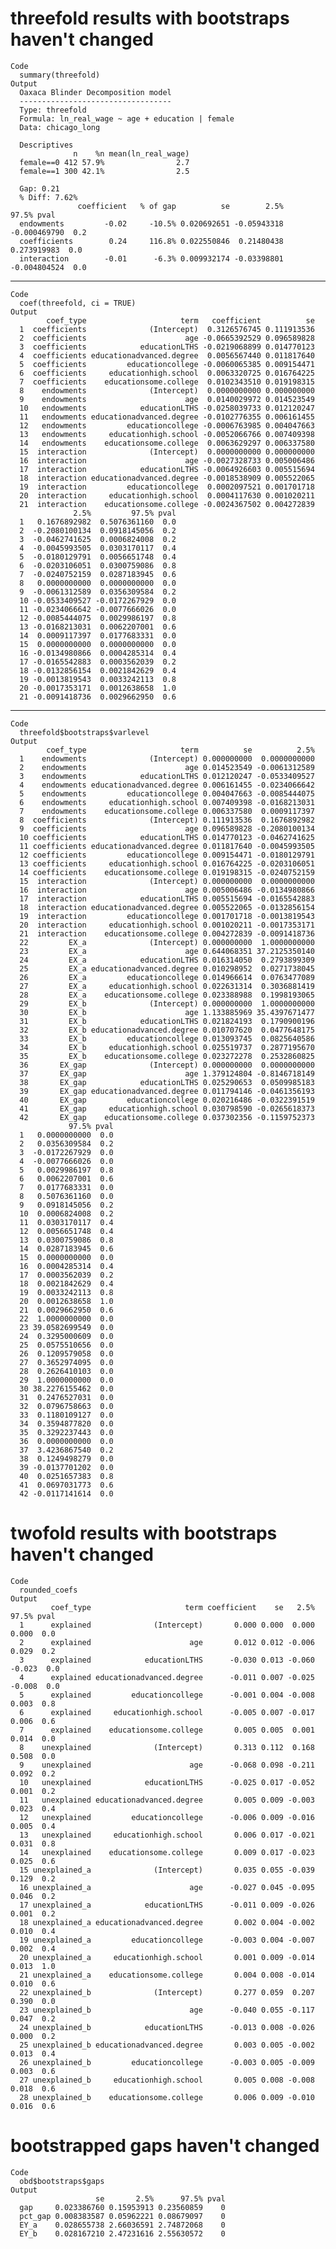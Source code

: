 # threefold results with bootstraps haven't changed

    Code
      summary(threefold)
    Output
      Oaxaca Blinder Decomposition model
      ----------------------------------
      Type: threefold
      Formula: ln_real_wage ~ age + education | female
      Data: chicago_long
      
      Descriptives
                  n    %n mean(ln_real_wage)
      female==0 412 57.9%                2.7
      female==1 300 42.1%                2.5
      
      Gap: 0.21
      % Diff: 7.62%
                   coefficient   % of gap          se        2.5%        97.5% pval
      endowments         -0.02     -10.5% 0.020692651 -0.05943318 -0.000469790  0.2
      coefficients        0.24     116.8% 0.022550846  0.21480438  0.273919983  0.0
      interaction        -0.01      -6.3% 0.009932174 -0.03398801 -0.004804524  0.0

---

    Code
      coef(threefold, ci = TRUE)
    Output
            coef_type                     term   coefficient          se
      1  coefficients              (Intercept)  0.3126576745 0.111913536
      2  coefficients                      age -0.0665392529 0.096589828
      3  coefficients            educationLTHS -0.0219068899 0.014770123
      4  coefficients educationadvanced.degree  0.0056567440 0.011817640
      5  coefficients         educationcollege -0.0060065385 0.009154471
      6  coefficients     educationhigh.school  0.0063320725 0.016764225
      7  coefficients    educationsome.college  0.0102343510 0.019198315
      8    endowments              (Intercept)  0.0000000000 0.000000000
      9    endowments                      age  0.0140029972 0.014523549
      10   endowments            educationLTHS -0.0258039733 0.012120247
      11   endowments educationadvanced.degree -0.0102776355 0.006161455
      12   endowments         educationcollege -0.0006763985 0.004047663
      13   endowments     educationhigh.school -0.0052066766 0.007409398
      14   endowments    educationsome.college  0.0063629297 0.006337580
      15  interaction              (Intercept)  0.0000000000 0.000000000
      16  interaction                      age -0.0027328733 0.005006486
      17  interaction            educationLTHS -0.0064926603 0.005515694
      18  interaction educationadvanced.degree -0.0018538909 0.005522065
      19  interaction         educationcollege  0.0002097521 0.001701718
      20  interaction     educationhigh.school  0.0004117630 0.001020211
      21  interaction    educationsome.college -0.0024367502 0.004272839
                  2.5%         97.5% pval
      1   0.1676892982  0.5076361160  0.0
      2  -0.2080100134  0.0918145056  0.2
      3  -0.0462741625  0.0006824008  0.2
      4  -0.0045993505  0.0303170117  0.4
      5  -0.0180129791  0.0056651748  0.4
      6  -0.0203106051  0.0300759086  0.8
      7  -0.0240752159  0.0287183945  0.6
      8   0.0000000000  0.0000000000  0.0
      9  -0.0061312589  0.0356309584  0.2
      10 -0.0533409527 -0.0172267929  0.0
      11 -0.0234066642 -0.0077666026  0.0
      12 -0.0085444075  0.0029986197  0.8
      13 -0.0168213031  0.0062207001  0.6
      14  0.0009117397  0.0177683331  0.0
      15  0.0000000000  0.0000000000  0.0
      16 -0.0134980866  0.0004285314  0.4
      17 -0.0165542883  0.0003562039  0.2
      18 -0.0132856154  0.0021842629  0.4
      19 -0.0013819543  0.0033242113  0.8
      20 -0.0017353171  0.0012638658  1.0
      21 -0.0091418736  0.0029662950  0.6

---

    Code
      threefold$bootstraps$varlevel
    Output
            coef_type                     term          se          2.5%
      1    endowments              (Intercept) 0.000000000  0.0000000000
      2    endowments                      age 0.014523549 -0.0061312589
      3    endowments            educationLTHS 0.012120247 -0.0533409527
      4    endowments educationadvanced.degree 0.006161455 -0.0234066642
      5    endowments         educationcollege 0.004047663 -0.0085444075
      6    endowments     educationhigh.school 0.007409398 -0.0168213031
      7    endowments    educationsome.college 0.006337580  0.0009117397
      8  coefficients              (Intercept) 0.111913536  0.1676892982
      9  coefficients                      age 0.096589828 -0.2080100134
      10 coefficients            educationLTHS 0.014770123 -0.0462741625
      11 coefficients educationadvanced.degree 0.011817640 -0.0045993505
      12 coefficients         educationcollege 0.009154471 -0.0180129791
      13 coefficients     educationhigh.school 0.016764225 -0.0203106051
      14 coefficients    educationsome.college 0.019198315 -0.0240752159
      15  interaction              (Intercept) 0.000000000  0.0000000000
      16  interaction                      age 0.005006486 -0.0134980866
      17  interaction            educationLTHS 0.005515694 -0.0165542883
      18  interaction educationadvanced.degree 0.005522065 -0.0132856154
      19  interaction         educationcollege 0.001701718 -0.0013819543
      20  interaction     educationhigh.school 0.001020211 -0.0017353171
      21  interaction    educationsome.college 0.004272839 -0.0091418736
      22         EX_a              (Intercept) 0.000000000  1.0000000000
      23         EX_a                      age 0.644068351 37.2125350140
      24         EX_a            educationLTHS 0.016314050  0.2793899309
      25         EX_a educationadvanced.degree 0.010298952  0.0271738045
      26         EX_a         educationcollege 0.014966614  0.0763477089
      27         EX_a     educationhigh.school 0.022631314  0.3036881419
      28         EX_a    educationsome.college 0.023388988  0.1998193065
      29         EX_b              (Intercept) 0.000000000  1.0000000000
      30         EX_b                      age 1.133885969 35.4397671477
      31         EX_b            educationLTHS 0.021824193  0.1790900196
      32         EX_b educationadvanced.degree 0.010707620  0.0477648175
      33         EX_b         educationcollege 0.013093745  0.0825640586
      34         EX_b     educationhigh.school 0.025519737  0.2877195670
      35         EX_b    educationsome.college 0.023272278  0.2532860825
      36       EX_gap              (Intercept) 0.000000000  0.0000000000
      37       EX_gap                      age 1.379124804 -0.8146718149
      38       EX_gap            educationLTHS 0.025290653  0.0509985183
      39       EX_gap educationadvanced.degree 0.011794146 -0.0461356193
      40       EX_gap         educationcollege 0.020216486 -0.0322391519
      41       EX_gap     educationhigh.school 0.030798590 -0.0265618373
      42       EX_gap    educationsome.college 0.037302356 -0.1159752373
                 97.5% pval
      1   0.0000000000  0.0
      2   0.0356309584  0.2
      3  -0.0172267929  0.0
      4  -0.0077666026  0.0
      5   0.0029986197  0.8
      6   0.0062207001  0.6
      7   0.0177683331  0.0
      8   0.5076361160  0.0
      9   0.0918145056  0.2
      10  0.0006824008  0.2
      11  0.0303170117  0.4
      12  0.0056651748  0.4
      13  0.0300759086  0.8
      14  0.0287183945  0.6
      15  0.0000000000  0.0
      16  0.0004285314  0.4
      17  0.0003562039  0.2
      18  0.0021842629  0.4
      19  0.0033242113  0.8
      20  0.0012638658  1.0
      21  0.0029662950  0.6
      22  1.0000000000  0.0
      23 39.0582699549  0.0
      24  0.3295000609  0.0
      25  0.0575510656  0.0
      26  0.1209579058  0.0
      27  0.3652974095  0.0
      28  0.2626410103  0.0
      29  1.0000000000  0.0
      30 38.2276155462  0.0
      31  0.2476527031  0.0
      32  0.0796758663  0.0
      33  0.1180109127  0.0
      34  0.3594877820  0.0
      35  0.3292237443  0.0
      36  0.0000000000  0.0
      37  3.4236867540  0.2
      38  0.1249498279  0.0
      39 -0.0137701202  0.0
      40  0.0251657383  0.8
      41  0.0697031773  0.6
      42 -0.0117141614  0.0

# twofold results with bootstraps haven't changed

    Code
      rounded_coefs
    Output
             coef_type                     term coefficient    se   2.5%  97.5% pval
      1      explained              (Intercept)       0.000 0.000  0.000  0.000  0.0
      2      explained                      age       0.012 0.012 -0.006  0.029  0.2
      3      explained            educationLTHS      -0.030 0.013 -0.060 -0.023  0.0
      4      explained educationadvanced.degree      -0.011 0.007 -0.025 -0.008  0.0
      5      explained         educationcollege      -0.001 0.004 -0.008  0.003  0.8
      6      explained     educationhigh.school      -0.005 0.007 -0.017  0.006  0.6
      7      explained    educationsome.college       0.005 0.005  0.001  0.014  0.0
      8    unexplained              (Intercept)       0.313 0.112  0.168  0.508  0.0
      9    unexplained                      age      -0.068 0.098 -0.211  0.092  0.2
      10   unexplained            educationLTHS      -0.025 0.017 -0.052  0.001  0.2
      11   unexplained educationadvanced.degree       0.005 0.009 -0.003  0.023  0.4
      12   unexplained         educationcollege      -0.006 0.009 -0.016  0.005  0.4
      13   unexplained     educationhigh.school       0.006 0.017 -0.021  0.031  0.8
      14   unexplained    educationsome.college       0.009 0.017 -0.023  0.025  0.6
      15 unexplained_a              (Intercept)       0.035 0.055 -0.039  0.129  0.2
      16 unexplained_a                      age      -0.027 0.045 -0.095  0.046  0.2
      17 unexplained_a            educationLTHS      -0.011 0.009 -0.026  0.001  0.2
      18 unexplained_a educationadvanced.degree       0.002 0.004 -0.002  0.010  0.4
      19 unexplained_a         educationcollege      -0.003 0.004 -0.007  0.002  0.4
      20 unexplained_a     educationhigh.school       0.001 0.009 -0.014  0.013  1.0
      21 unexplained_a    educationsome.college       0.004 0.008 -0.014  0.010  0.6
      22 unexplained_b              (Intercept)       0.277 0.059  0.207  0.390  0.0
      23 unexplained_b                      age      -0.040 0.055 -0.117  0.047  0.2
      24 unexplained_b            educationLTHS      -0.013 0.008 -0.026  0.000  0.2
      25 unexplained_b educationadvanced.degree       0.003 0.005 -0.002  0.013  0.4
      26 unexplained_b         educationcollege      -0.003 0.005 -0.009  0.003  0.6
      27 unexplained_b     educationhigh.school       0.005 0.008 -0.008  0.018  0.6
      28 unexplained_b    educationsome.college       0.006 0.009 -0.010  0.016  0.6

# bootstrapped gaps haven't changed

    Code
      obd$bootstraps$gaps
    Output
                       se       2.5%      97.5% pval
      gap     0.023386760 0.15953913 0.23560859    0
      pct_gap 0.008383587 0.05962221 0.08679097    0
      EY_a    0.028655738 2.66036591 2.74872068    0
      EY_b    0.028167210 2.47231616 2.55630572    0

